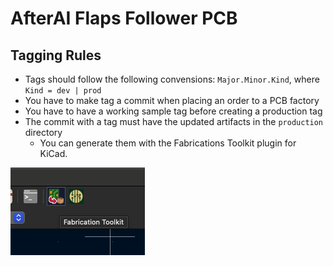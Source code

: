 # AfterAI Flaps Follower PCB

## Tagging Rules

- Tags should follow the following convensions: `Major.Minor.Kind`, where `Kind = dev | prod`
- You have to make tag a commit when placing an order to a PCB factory
- You have to have a working sample tag before creating a production tag
- The commit with a tag must have the updated artifacts in the `production` directory
  - You can generate them with the Fabrications Toolkit plugin for KiCad.

![Fabrication toolkit in Kicad8](./images/FabricationToolkitInKiCad8.png)
